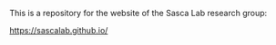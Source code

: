 
This is a repository for the website of the Sasca Lab research group:

https://sascalab.github.io/
